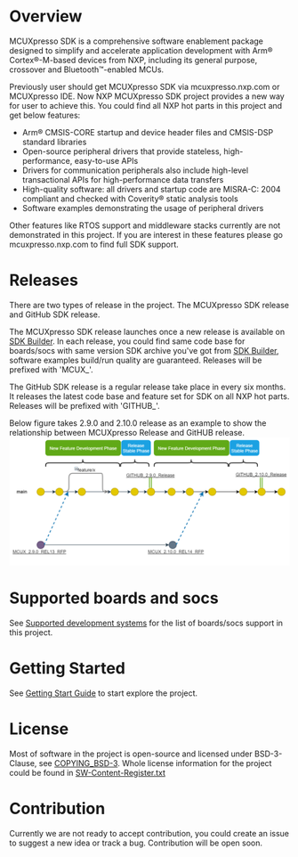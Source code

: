 # Overview

MCUXpresso SDK is a comprehensive software enablement package designed to simplify and accelerate application development with Arm® Cortex®-M-based devices from NXP, including its general purpose, crossover and Bluetooth™-enabled MCUs. 

Previously user should get MCUXpresso SDK via mcuxpresso.nxp.com or MCUXpresso IDE. Now NXP MCUXpresso SDK project provides a new way for user to achieve this. You could find all NXP hot parts in this project and get below features:

* Arm® CMSIS-CORE startup and device header files and CMSIS-DSP standard libraries
* Open-source peripheral drivers that provide stateless, high-performance, easy-to-use APIs
* Drivers for communication peripherals also include high-level transactional APIs for high-performance data transfers 
* High-quality software: all drivers and startup code are MISRA-C: 2004 compliant and checked with Coverity® static analysis tools
* Software examples demonstrating the usage of peripheral drivers

Other features like RTOS support and middleware stacks currently are not demonstrated in this project. If you are interest in these features please go mcuxpresso.nxp.com to find full SDK support.

# Releases

There are two types of release in the project. The MCUXpresso SDK release and GitHub SDK release. 

The MCUXpresso SDK release launches once a new release is available on [SDK Builder](http://mcuxpresso.nxp.com/). In each release, you could find same code base for boards/socs with same version SDK archive you've got from [SDK Builder](http://mcuxpresso.nxp.com/), software examples build/run quality are guaranteed. Releases will be prefixed with 'MCUX_'.

The GitHub SDK release is a regular release take place in every six months. It releases the latest code base and feature set for SDK on all NXP hot parts. Releases will be prefixed with 'GITHUB_'.

Below figure takes 2.9.0 and 2.10.0 release as an example to show the relationship between MCUXpresso Release and GitHUB release.
![Release Introduction](docs/Getting_Started/images/github_release_introduction2.png)
# Supported boards and socs
See [Supported development systems](docs/supported_development_systems.md) for the list of boards/socs support in this project.

# Getting Started
See [Getting Start Guide](docs/Getting_Started.md) to start explore the project.

# License
Most of software in the project is open-source and licensed under BSD-3-Clause, see [COPYING_BSD-3](COPYING-BSD-3). Whole license information for the project could be found in [SW-Content-Register.txt](SW-Content-Register.txt)

# Contribution
Currently we are not ready to accept contribution, you could create an issue to suggest a new idea or track a bug. Contribution will be open soon.
